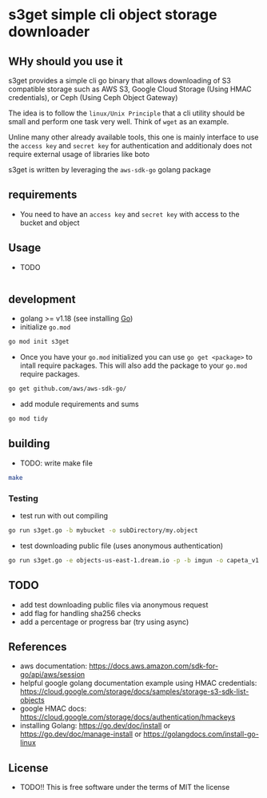 # s3get simple cli object storage downloader

## WHy should you use it
s3get provides a simple cli go binary that allows downloading of S3 compatible
storage such as AWS S3, Google Cloud Storage (Using HMAC credentials), or Ceph
(Using Ceph Object Gateway)

The idea is to follow the `linux/Unix Principle` that a cli utility should be
small and perform one task very well.  Think of `wget` as an example.

Unline many other already available tools, this one is mainly interface to use
the `access key` and `secret key` for authentication and additionaly does not
require external usage of libraries like boto

s3get is written by leveraging the `aws-sdk-go` golang package

## requirements

* You need to have an `access key` and `secret key` with access to the bucket and object


## Usage
* TODO

```sh
```

## development

* golang >= v1.18 (see installing [Go](https://go.dev/doc/manage-install))
* initialize `go.mod`

```sh
go mod init s3get
```

* Once you have your `go.mod` initialized you can use `go get <package>` to
intall require packages.  This will also add the package to your `go.mod`
require packages.

```sh
go get github.com/aws/aws-sdk-go/
```

* add module requirements and sums

```sh
go mod tidy
```

## building

* TODO: write make file

```sh
make
```


### Testing

* test run with out compiling

```sh
go run s3get.go -b mybucket -o subDirectory/my.object
```

* test downloading public file (uses anonymous authentication) 


```sh
go run s3get.go -e objects-us-east-1.dream.io -p -b imgun -o capeta_v1.jpg
```

## TODO

* add test downloading public files via anonymous request
* add flag for handling sha256 checks
* add a percentage or progress bar (try using async)

## References

* aws documentation: https://docs.aws.amazon.com/sdk-for-go/api/aws/session
* helpful google golang documentation example using HMAC credentials: https://cloud.google.com/storage/docs/samples/storage-s3-sdk-list-objects
* google HMAC docs: https://cloud.google.com/storage/docs/authentication/hmackeys
* installing Golang: https://go.dev/doc/install or https://go.dev/doc/manage-install or https://golangdocs.com/install-go-linux

## License
* TODO!!
This is free software under the terms of MIT the license

